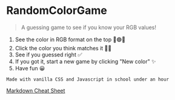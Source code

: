 # RandomColorGame
> A guessing game to see if you know your RGB values!

1. See the color in RGB format on the top 🔴🟢🔵
2. Click the color you think matches it 🕵️‍♀️
3. See if you guessed right ✅
4. If you got it, start a new game by clicking "New color" ✨
5. Have fun 😀

`Made with vanilla CSS and Javascript in school under an hour`

[Markdown Cheat Sheet](https://www.markdownguide.org/cheat-sheet/)
